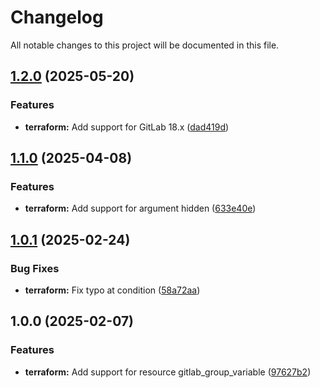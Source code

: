 # Changelog

All notable changes to this project will be documented in this file.

## [1.2.0](https://gitlab.com/terraform-child-modules-48151/terraform-gitlab-group_variable/compare/v1.1.0...v1.2.0) (2025-05-20)

### Features

* **terraform:** Add support for GitLab 18.x ([dad419d](https://gitlab.com/terraform-child-modules-48151/terraform-gitlab-group_variable/commit/dad419d89026d3ef55089b820dbbdc707ef5c473))

## [1.1.0](https://gitlab.com/terraform-child-modules-48151/terraform-gitlab-group_variable/compare/v1.0.1...v1.1.0) (2025-04-08)

### Features

* **terraform:** Add support for argument hidden ([633e40e](https://gitlab.com/terraform-child-modules-48151/terraform-gitlab-group_variable/commit/633e40ef0e39922d71c1f20043839ec961041818))

## [1.0.1](https://gitlab.com/terraform-child-modules-48151/terraform-gitlab-group_variable/compare/v1.0.0...v1.0.1) (2025-02-24)

### Bug Fixes

* **terraform:** Fix typo at condition ([58a72aa](https://gitlab.com/terraform-child-modules-48151/terraform-gitlab-group_variable/commit/58a72aa6000bf9a98ee5dea801cff293a42655f8))

## 1.0.0 (2025-02-07)

### Features

* **terraform:** Add support for resource gitlab_group_variable ([97627b2](https://gitlab.com/terraform-child-modules-48151/terraform-gitlab-group_variable/commit/97627b28c8f5df0f7ad2795e6f0bfe71f51b1a36))
